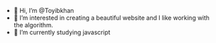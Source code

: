 - 👋 Hi, I’m @Toyibkhan
- 👀 I’m interested in creating a beautiful website and I like working with the algorithm.
- 🌱 I’m currently studying javascript 
